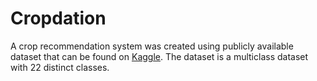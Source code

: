 # Cropdation
A crop recommendation system was created using publicly available dataset that can be found on [Kaggle](https://www.kaggle.com/datasets/atharvaingle/crop-recommendation-dataset/). 
The dataset is a multiclass dataset with 22 distinct classes.
    
